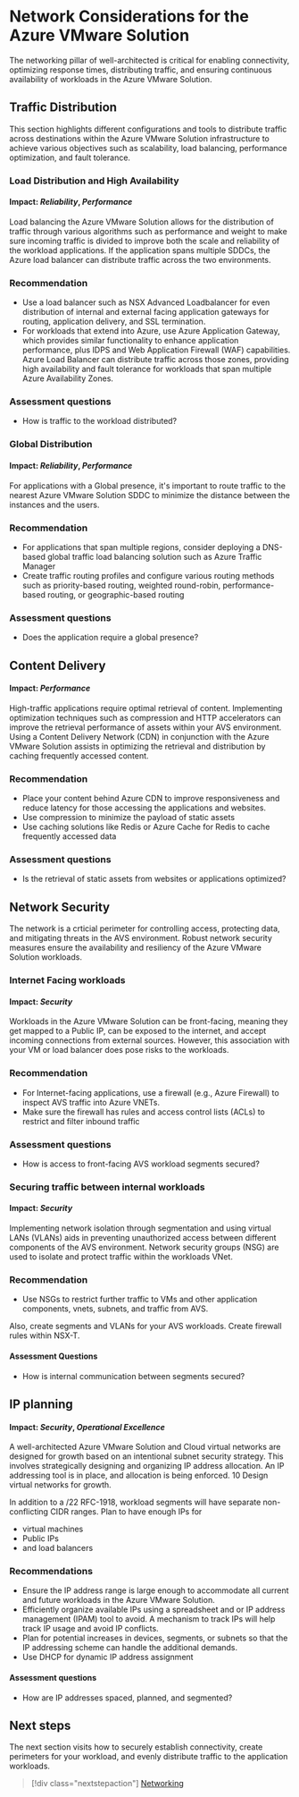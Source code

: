 # Network Considerations for the Azure VMware Solution
The networking pillar of well-architected is critical for enabling connectivity, optimizing response times, distributing traffic, and ensuring continuous availability of workloads in the Azure VMware Solution. 

## Traffic Distribution 

This section highlights different configurations and tools to distribute traffic across destinations within the Azure VMware Solution infrastructure to achieve various objectives such as scalability, load balancing, performance optimization, and fault tolerance.

### Load Distribution and High Availability
#### Impact: _Reliability_, _Performance_

Load balancing the Azure VMware Solution allows for the distribution of traffic through various algorithms such as performance and weight to make sure incoming traffic is divided  to improve
both the scale and reliability of the workload applications. If the application spans multiple SDDCs, the Azure load balancer can distribute traffic across the two environments.

### Recommendation
- Use a load balancer such as NSX Advanced Loadbalancer for even distribution of internal and external facing application gateways for routing, application delivery, and SSL termination.
- For workloads that extend into Azure, use Azure Application Gateway, which provides similar functionality to enhance application performance, plus IDPS and Web Application Firewall (WAF) capabilities. Azure Load Balancer can distribute traffic across those zones, providing high availability and fault tolerance for workloads that span multiple Azure Availability Zones.
 

### Assessment questions 
- How is traffic to the workload distributed?

### Global Distribution 
#### Impact: _Reliability_, _Performance_

For applications with a Global presence, it's important to route traffic to the nearest Azure VMware Solution SDDC to minimize the distance between the instances and the users. 

### Recommendation 
- For applications that span multiple regions, consider deploying a DNS-based global traffic load balancing solution such as Azure Traffic Manager
- Create traffic routing profiles and configure various routing methods such as priority-based routing, weighted round-robin, performance-based routing, or geographic-based routing

### Assessment questions 
- Does the application require a global presence?

## Content Delivery

#### Impact: _Performance_

High-traffic applications require optimal retrieval of content. Implementing optimization techniques such as compression and HTTP accelerators can improve the retrieval performance of assets within your AVS environment. Using a Content Delivery Network (CDN) in conjunction with the Azure VMware Solution assists in optimizing the retrieval and distribution by caching frequently accessed content. 

### Recommendation
- Place your content behind Azure CDN to improve responsiveness and reduce latency for those accessing the applications and websites.
- Use compression to minimize the payload of static assets
- Use caching solutions like Redis or Azure Cache for Redis to cache frequently accessed data

### Assessment questions 
- Is the retrieval of static assets from websites or applications optimized?


## Network Security
The network is a crticial perimeter for controlling access, protecting data, and mitigating threats in the AVS environment. Robust network security measures ensure the availability and resiliency of the Azure VMware Solution workloads. 

### Internet Facing workloads 
#### Impact: _Security_

Workloads in the Azure VMware Solution can be front-facing, meaning they get mapped to a Public IP, can be exposed to the internet, and accept incoming connections from external sources. However, this association with your VM or load balancer does pose risks to the workloads. 

### Recommendation 

 - For Internet-facing applications, use a firewall (e.g., Azure Firewall) to inspect AVS traffic into Azure VNETs.
 - Make sure the firewall has rules and access control lists (ACLs) to restrict and filter inbound traffic
   
### Assessment questions 
- How is access to front-facing AVS workload segments secured? 

### Securing traffic between internal workloads
#### Impact: _Security_

Implementing network isolation through segmentation and using virtual LANs (VLANs) aids in preventing unauthorized access between different components of the AVS environment. Network security groups (NSG) are used to isolate and protect traffic within the workloads VNet.

### Recommendation 
 - Use NSGs to restrict further traffic to VMs and other application components,  vnets, subnets, and traffic from AVS.  

Also, create segments and VLANs for your AVS workloads. Create firewall rules within NSX-T.




#### Assessment Questions

- How is internal communication between segments secured? 

## IP planning
#### Impact: _Security_, _Operational Excellence_

A well-architected Azure VMware Solution and Cloud virtual networks are designed for growth based on an intentional subnet security strategy. This involves strategically designing and organizing IP address allocation.  	An IP addressing tool is in place, and allocation is being enforced.	10		Design virtual networks for growth. 

In addition to a /22 RFC-1918, workload segments will have separate non-conflicting CIDR ranges. Plan to have enough IPs for
- virtual machines
- Public IPs
- and load balancers

### Recommendations
- Ensure the IP address range is large enough to accommodate all current and future workloads in the  Azure VMware Solution.
- Efficiently organize available IPs using a spreadsheet and or IP address management (IPAM) tool to avoid. A mechanism to track IPs will help track IP usage and avoid IP conflicts. 
- Plan for potential increases in devices, segments, or subnets so that the IP addressing scheme can handle the additional demands.
- Use DHCP for dynamic IP address assignment 

#### Assessment questions 
- How are IP addresses spaced, planned, and segmented?

## Next steps

The next section visits how to securely establish connectivity, create perimeters for your workload, and evenly distribute traffic to the application workloads.

> [!div class="nextstepaction"]
> [Networking](./networking.md)



